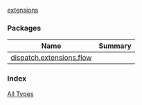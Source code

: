 [extensions](./index.md)

### Packages

| Name | Summary |
|---|---|
| [dispatch.extensions.flow](dispatch.extensions.flow/index.md) |  |

### Index

[All Types](alltypes/index.md)